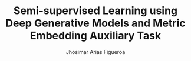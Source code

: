 ---
paperId: 23
author: Jhosimar Arias Figueroa
publicationauthor: Arias Figueroa, J.
title: Semi-supervised Learning using Deep Generative Models and Metric Embedding Auxiliary Task
pdf: --
poster: Poster_Jhosimar_Arias
alt: --
type: Oral
topic: Deep Learning
link: 
conference: icml
year: 2019
tags: icml-2019-op-np
location: California, USA
---